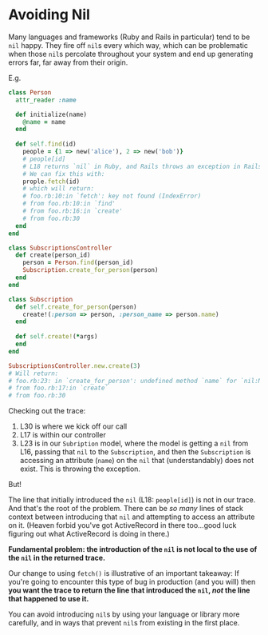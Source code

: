 # Avoiding Nil

Many languages and frameworks (Ruby and Rails in particular) tend to be `nil` happy.
They fire off `nil`s every which way, which can be problematic when those `nil`s percolate throughout your system and end up generating errors far, far away from their origin.

E.g.

```ruby
class Person
  attr_reader :name

  def initialize(name)
    @name = name
  end
          
  def self.find(id)
    people = {1 => new('alice'), 2 => new('bob')}
    # people[id]
    # L18 returns `nil` in Ruby, and Rails throws an exception in Rails when `id` does not exist (when using the base `find` method)
    # We can fix this with:
    prople.fetch(id)
    # which will return:
    # foo.rb:10:in `fetch': key not found (IndexError)
    # from foo.rb:10:in `find'
    # from foo.rb:16:in `create'
    # from foo.rb:30
  end
end

class SubscriptionsController
  def create(person_id)
    person = Person.find(person_id)
    Subscription.create_for_person(person)
  end
end

class Subscription
  def self.create_for_person(person)
    create!(:person => person, :person_name => person.name)
  end
  
  def self.create!(*args)
  end
end

SubscriptionsController.new.create(3)
# Will return:
# foo.rb:23: in `create_for_person': undefined method `name` for `nil:NilClass (NoMethodError)`"
# from foo.rb:17:in `create`
# from foo.rb:30
```

Checking out the trace:

1. L30 is where we kick off our call
2. L17 is within our controller
3. L23 is in our `Subription` model, where the model is getting a `nil` from L16, passing that `nil` to the `Subscription`, and then the `Subscription` is accessing an attribute (`name`) on the `nil` that (understandably) does not exist. This is throwing the exception.

But!

The line that initially introduced the `nil` (L18: `people[id]`) is not in our trace. And that's the root of the problem.
There can be _so many_ lines of stack context between introducing that `nil` and attempting to access an attribute on it. (Heaven forbid you've got ActiveRecord in there too...good luck figuring out what ActiveRecord is doing in there.)

**Fundamental problem: the introduction of the `nil` is not local to the use of the `nil` in the returned trace.**

Our change to using `fetch()` is illustrative of an important takeaway:
If you're going to encounter this type of bug in production (and you will) then **you want the trace to return the line that introduced the `nil`, _not_ the line that happened to use it.**

You can avoid introducing `nil`s by using your language or library more carefully, and in ways that prevent `nil`s from existing in the first place.
